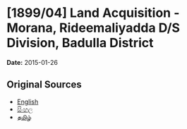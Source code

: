 # [1899/04] Land Acquisition - Morana, Rideemaliyadda D/S Division, Badulla District

**Date:** 2015-01-26

## Original Sources

- [English](https://documents.gov.lk/view/extra-gazettes/2015/1/1899-04_E.pdf)
- [සිංහල](https://documents.gov.lk/view/extra-gazettes/2015/1/1899-04_S.pdf)
- [தமிழ்](https://documents.gov.lk/view/extra-gazettes/2015/1/1899-04_T.pdf)

